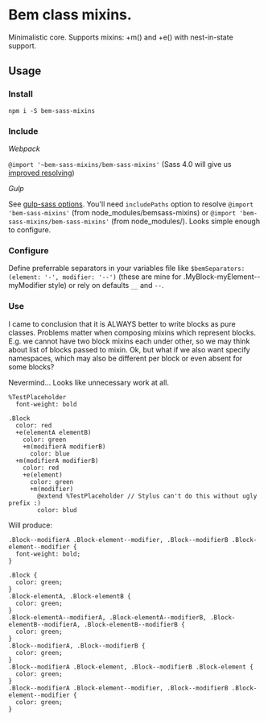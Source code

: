 # Bem class mixins.

Minimalistic core. Supports mixins: +m(<list of modifiers>) and +e(<list of elements>) with nest-in-state support.

## Usage

### Install

`npm i -S bem-sass-mixins`

### Include

*Webpack*

`@import '~bem-sass-mixins/bem-sass-mixins'` (Sass 4.0 will give us [improved resolving](https://github.com/sass/sass/issues/690))

*Gulp*

See [gulp-sass options](https://github.com/dlmanning/gulp-sass#options). You'll need `includePaths` option to resolve `@import 'bem-sass-mixins'` (from node_modules/bemsass-mixins) or `@import 'bem-sass-mixins/bem-sass-mixins'` (from node_modules/). Looks simple enough to configure.

### Configure

Define preferrable separators in your variables file like `$bemSeparators: (element: '-', modifier: '--')` (these are mine for .MyBlock-myElement--myModifier style) or rely on defaults `__` and `--`.

### Use

I came to conclusion that it is ALWAYS better to write blocks as pure classes. Problems matter when composing mixins which represent blocks. E.g. we cannot have two block mixins each under other, so we may think about list of blocks passed to mixin. Ok, but what if we also want specify namespaces, which may also be different per block or even absent for some blocks?

Nevermind... Looks like unnecessary work at all.

```
%TestPlaceholder
  font-weight: bold

.Block
  color: red
  +e(elementA elementB)
    color: green
    +m(modifierA modifierB)
      color: blue
  +m(modifierA modifierB)
    color: red
    +e(element)
      color: green
      +m(modifier)
        @extend %TestPlaceholder // Stylus can't do this without ugly prefix :)
        color: blud
```

Will produce:

```
.Block--modifierA .Block-element--modifier, .Block--modifierB .Block-element--modifier {
  font-weight: bold;
}

.Block {
  color: green;
}
.Block-elementA, .Block-elementB {
  color: green;
}
.Block-elementA--modifierA, .Block-elementA--modifierB, .Block-elementB--modifierA, .Block-elementB--modifierB {
  color: green;
}
.Block--modifierA, .Block--modifierB {
  color: green;
}
.Block--modifierA .Block-element, .Block--modifierB .Block-element {
  color: green;
}
.Block--modifierA .Block-element--modifier, .Block--modifierB .Block-element--modifier {
  color: green;
}
```
